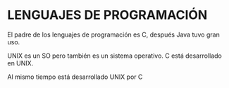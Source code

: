 # LENGUAJES DE PROGRAMACIÓN

El padre de los lenguajes de programación es C, después Java tuvo gran uso.

UNIX es un SO pero también es un sistema operativo. C está desarrollado en UNIX.

Al mismo tiempo está desarrollado UNIX por C


